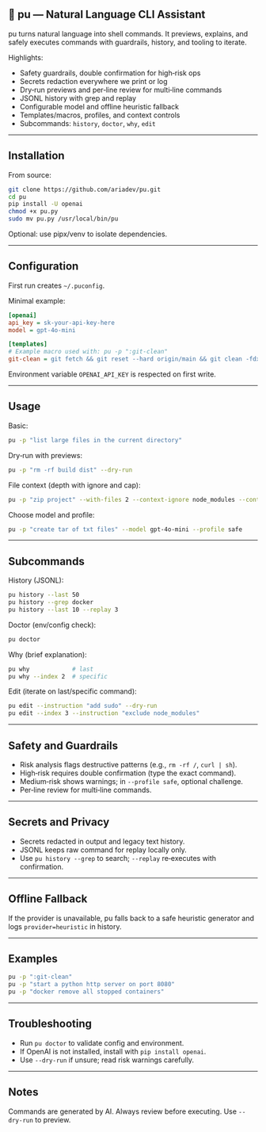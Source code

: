 ## 🐚 pu — Natural Language CLI Assistant

pu turns natural language into shell commands. It previews, explains, and safely executes commands with guardrails, history, and tooling to iterate.

Highlights:
- Safety guardrails, double confirmation for high‑risk ops
- Secrets redaction everywhere we print or log
- Dry‑run previews and per‑line review for multi‑line commands
- JSONL history with grep and replay
- Configurable model and offline heuristic fallback
- Templates/macros, profiles, and context controls
- Subcommands: `history`, `doctor`, `why`, `edit`

---

## Installation

From source:
```bash
git clone https://github.com/ariadev/pu.git
cd pu
pip install -U openai
chmod +x pu.py
sudo mv pu.py /usr/local/bin/pu
```

Optional: use pipx/venv to isolate dependencies.

---

## Configuration

First run creates `~/.puconfig`.

Minimal example:
```ini
[openai]
api_key = sk-your-api-key-here
model = gpt-4o-mini

[templates]
# Example macro used with: pu -p ":git-clean"
git-clean = git fetch && git reset --hard origin/main && git clean -fdx
```

Environment variable `OPENAI_API_KEY` is respected on first write.

---

## Usage

Basic:
```bash
pu -p "list large files in the current directory"
```

Dry‑run with previews:
```bash
pu -p "rm -rf build dist" --dry-run
```

File context (depth with ignore and cap):
```bash
pu -p "zip project" --with-files 2 --context-ignore node_modules --context-max 200
```

Choose model and profile:
```bash
pu -p "create tar of txt files" --model gpt-4o-mini --profile safe
```

---

## Subcommands

History (JSONL):
```bash
pu history --last 50
pu history --grep docker
pu history --last 10 --replay 3
```

Doctor (env/config check):
```bash
pu doctor
```

Why (brief explanation):
```bash
pu why            # last
pu why --index 2  # specific
```

Edit (iterate on last/specific command):
```bash
pu edit --instruction "add sudo" --dry-run
pu edit --index 3 --instruction "exclude node_modules"
```

---

## Safety and Guardrails

- Risk analysis flags destructive patterns (e.g., `rm -rf /`, `curl | sh`).
- High‑risk requires double confirmation (type the exact command).
- Medium‑risk shows warnings; in `--profile safe`, optional challenge.
- Per‑line review for multi‑line commands.

---

## Secrets and Privacy

- Secrets redacted in output and legacy text history.
- JSONL keeps raw command for replay locally only.
- Use `pu history --grep` to search; `--replay` re‑executes with confirmation.

---

## Offline Fallback

If the provider is unavailable, pu falls back to a safe heuristic generator and logs `provider=heuristic` in history.

---

## Examples

```bash
pu -p ":git-clean"
pu -p "start a python http server on port 8080"
pu -p "docker remove all stopped containers"
```

---

## Troubleshooting

- Run `pu doctor` to validate config and environment.
- If OpenAI is not installed, install with `pip install openai`.
- Use `--dry-run` if unsure; read risk warnings carefully.

---

## Notes

Commands are generated by AI. Always review before executing. Use `--dry-run` to preview.

